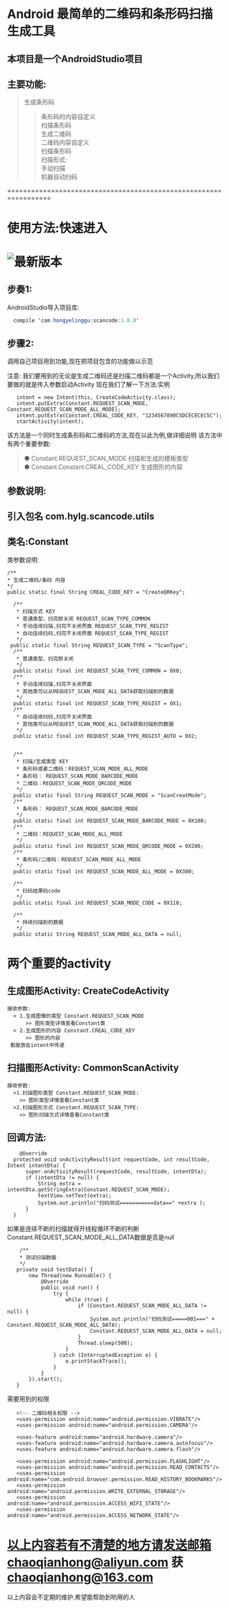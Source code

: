 Android 最简单的二维码和条形码扫描生成工具
====

本项目是一个AndroidStudio项目
---

主要功能:
---
  
  >生成条形码  
  >>条形码的内容自定义  
  >扫描条形码  
  >生成二维码  
  >>二维码内容自定义  
  >扫描条形码  
  >扫描形式:  
  >>手动扫描  
  >>机器自动扫码  

=================================================================

使用方法:快速进入
========
![最新版本](https://img.shields.io/badge/%20Gradle-V%201.0.0-brightgreen.svg) 
===
步奏1:
---
AndroidStudio导入项目库:
```java
  compile 'com.hongyelinggu:scancode:1.0.0'
```

步骤2:
---
调用自己项目用到功能,现在把项目包含的功能做以示范

注意: 
我们要用到的无论是生成二维码还是扫描二维码都是一个Activity,所以我们要做的就是传入参数启动Activity 
现在我们了解一下方法:实例
```android
   intent = new Intent(this, CreateCodeActivity.class);
   intent.putExtra(Constant.REQUEST_SCAN_MODE, Constant.REQUEST_SCAN_MODE_ALL_MODE);
   intent.putExtra(Constant.CREAL_CODE_KEY, "1234567890CSDCECECECSC");
   startActivity(intent);
```
该方法是一个同时生成条形码和二维码的方法,现在以此为例,做详细说明
该方法中有两个重要参数:
  > ● Constant.REQUEST_SCAN_MODE 扫描和生成的模板类型  
  > ● Constant.Constant.CREAL_CODE_KEY 生成图形的内容 
  
  参数说明: 
  ---
  引入包名 com.hylg.scancode.utils
  ---
  类名:Constant
  ---
  类参数说明:
  ```库
  /**
  * 生成二维码/条码 内容
  */
  public static final String CREAL_CODE_KEY = "CreateQRKey";

    /**
     * 扫描方式 KEY
     * 普通类型，扫完即关闭 REQUEST_SCAN_TYPE_COMMON
     * 手动连续扫描,扫完不关闭界面 REQUEST_SCAN_TYPE_REGIST
     * 自动连续扫码,扫完不关闭界面 REQUEST_SCAN_TYPE_REGIST
     */
   public static final String REQUEST_SCAN_TYPE = "ScanType";
    /**
     * 普通类型，扫完即关闭
     */
    public static final int REQUEST_SCAN_TYPE_COMMON = 0X0;
    /**
     * 手动连续扫描,扫完不关闭界面
     * 其他类可以从REQUEST_SCAN_MODE_ALL_DATA获取扫描到的数据
     */
    public static final int REQUEST_SCAN_TYPE_REGIST = 0X1;
    /**
     * 自动连续扫码,扫完不关闭界面
     * 其他类可以从REQUEST_SCAN_MODE_ALL_DATA获取扫描到的数据
     */
    public static final int REQUEST_SCAN_TYPE_REGIST_AUTO = 0X2;


    /**
     * 扫描/生成类型 KEY
     * 条形码或者二维码：REQUEST_SCAN_MODE_ALL_MODE
     * 条形码： REQUEST_SCAN_MODE_BARCODE_MODE
     * 二维码：REQUEST_SCAN_MODE_QRCODE_MODE
     */
    public static final String REQUEST_SCAN_MODE = "ScanCreatMode";
    /**
     * 条形码： REQUEST_SCAN_MODE_BARCODE_MODE
     */
    public static final int REQUEST_SCAN_MODE_BARCODE_MODE = 0X100;
    /**
     * 二维码：REQUEST_SCAN_MODE_ALL_MODE
     */
    public static final int REQUEST_SCAN_MODE_QRCODE_MODE = 0X200;
    /**
     * 条形码/二维码：REQUEST_SCAN_MODE_ALL_MODE
     */
    public static final int REQUEST_SCAN_MODE_ALL_MODE = 0X300;

    /**
     * 扫码结果码code
     */
    public static final int REQUEST_SCAN_MODE_CODE = 0X118;

    /**
     * 持续扫描到的数据
     */
    public static String REQUEST_SCAN_MODE_ALL_DATA = null;
  ```
  两个重要的activity
  ====
  
  生成图形Activity: CreateCodeActivity
  ---
    接收参数: 
      > 1.生成图像的类型 Constant.REQUEST_SCAN_MODE   
          >> 图形类型详情查看Constant类
      > 2.生成图形的内容 Constant.CREAL_CODE_KEY
          >> 图形的内容
     都是放在intent中传递
    
    
    
  
  扫描图形Activity: CommonScanActivity
  ---
    接收参数:
      >1.扫描图形类型 Constant.REQUEST_SCAN_MODE:
        >> 图形类型详情查看Constant类  
      >2.扫描图形方式 Constant.REQUEST_SCAN_TYPE: 
        >> 图形扫描方式详情查看Constant类  
  
  回调方法:
  -----
  ```android
      @Override
    protected void onActivityResult(int requestCode, int resultCode, Intent intentDta) {
        super.onActivityResult(requestCode, resultCode, intentDta);
        if (intentDta != null) {
            String extra = intentDta.getStringExtra(Constant.REQUEST_SCAN_MODE);
            textView.setText(extra);
            System.out.println("扫码测试===========data==" +extra );
        }
    }
  ```
  
 如果是连续不断的扫描就得开线程循环不断的判断Constant.REQUEST_SCAN_MODE_ALL_DATA数据是否是null
 ```android循环数据
     /**
     * 测试扫描数据
     */
    private void testData() {
        new Thread(new Runnable() {
            @Override
            public void run() {
                try {
                    while (true) {
                        if (Constant.REQUEST_SCAN_MODE_ALL_DATA != null) {
                            System.out.println("扫码测试=====001===" + Constant.REQUEST_SCAN_MODE_ALL_DATA);
                            Constant.REQUEST_SCAN_MODE_ALL_DATA = null;
                        }
                        Thread.sleep(500);
                    }
                } catch (InterruptedException e) {
                    e.printStackTrace();
                }
            }
        }).start();
    }
 ```
 
 
 需要用到的权限
 ```二维码权限
  	<!-- 二维码相关权限 -->
	<uses-permission android:name="android.permission.VIBRATE"/>
	<uses-permission android:name="android.permission.CAMERA"/>
	
	<uses-feature android:name="android.hardware.camera"/>
	<uses-feature android:name="android.hardware.camera.autofocus"/>
	<uses-feature android:name="android.hardware.camera.flash"/>
	
	<uses-permission android:name="android.permission.FLASHLIGHT"/>
	<uses-permission android:name="android.permission.READ_CONTACTS"/>
	<uses-permission android:name="com.android.browser.permission.READ_HISTORY_BOOKMARKS"/>
	<uses-permission android:name="android.permission.WRITE_EXTERNAL_STORAGE"/>
	<uses-permission android:name="android.permission.ACCESS_WIFI_STATE"/>
	<uses-permission android:name="android.permission.ACCESS_NETWORK_STATE"/>
 ```
 
 以上内容若有不清楚的地方请发送邮箱chaoqianhong@aliyun.com 获 chaoqianhong@163.com  
 =================================
 
 以上内容会不定期的维护,希望能帮助到哟用的人
  
  
